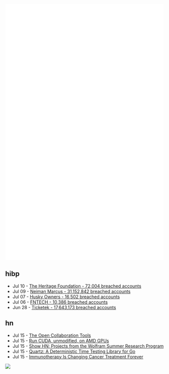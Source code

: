 ![Metrics](https://raw.githubusercontent.com/phixion/phixion/master/metrics.svg)

## hibp

<!--
for https://github.com/phixion/phixion/blob/main/.github/workflows/feeds.yml
-->
<!--START_SECTION:haveibeenpwnd-->
- Jul 10 - [The Heritage Foundation - 72,004 breached accounts](https://haveibeenpwned.com/PwnedWebsites#TheHeritageFoundation)
- Jul 09 - [Neiman Marcus - 31,152,842 breached accounts](https://haveibeenpwned.com/PwnedWebsites#NeimanMarcus)
- Jul 07 - [Husky Owners - 16,502 breached accounts](https://haveibeenpwned.com/PwnedWebsites#HuskyOwners)
- Jul 06 - [FNTECH - 10,386 breached accounts](https://haveibeenpwned.com/PwnedWebsites#RobloxDeveloperConference2024)
- Jun 28 - [Ticketek - 17,643,173 breached accounts](https://haveibeenpwned.com/PwnedWebsites#Ticketek)
<!--END_SECTION:haveibeenpwnd-->

## hn

<!--
for https://github.com/phixion/phixion/blob/main/.github/workflows/feeds.yml
-->
<!--START_SECTION:hn-->
- Jul 15 - [The Open Collaboration Tools](https://www.typefox.io/blog/open-collaboration-tools-announcement/)
- Jul 15 - [Run CUDA, unmodified, on AMD GPUs](https://docs.scale-lang.com/)
- Jul 15 - [Show HN: Projects from the Wolfram Summer Research Program](https://www.wolframcloud.com/obj/microsites/summer-research-high-school/projects.html)
- Jul 15 - [Quartz: A Deterministic Time Testing Library for Go](https://coder.com/blog/introducing-quartz)
- Jul 15 - [Immunotherapy Is Changing Cancer Treatment Forever](https://nymag.com/intelligencer/article/cancer-treatment-immunotherapy-oncology-tcells-brain-tumor.html)
<!--END_SECTION:hn-->

<!--
for https://yhype.me
-->
![](https://hit.yhype.me/github/profile?user_id=13013670)
